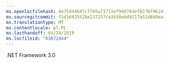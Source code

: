 ```yaml
---
ms.openlocfilehash: 8e75d44b87cf7b5a72711ef96676def0278f961d
ms.sourcegitcommit: f1d16425528e237257ca3b58eb49217a514849ea
ms.translationtype: MT
ms.contentlocale: pl-PL
ms.lasthandoff: 04/24/2019
ms.locfileid: "63872444"
---
```

.NET Framework 3.0